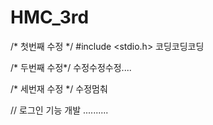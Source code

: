 # HMC_3rd

/* 첫번째 수정 */
#include <stdio.h>
코딩코딩코딩

/* 두번째 수정*/
수정수정수정....

/* 세번재 수정 */
수정멈춰

// 로그인 기능 개발
..........
